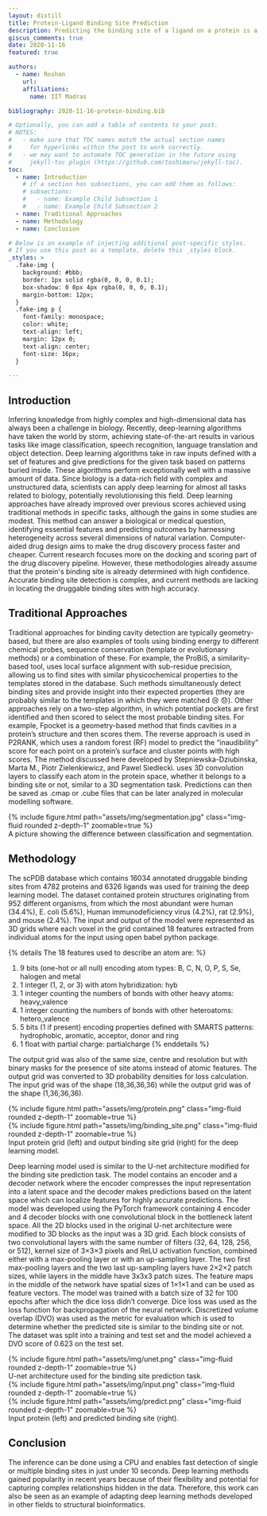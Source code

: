 ```yaml
---
layout: distill
title: Protein-Ligand Binding Site Prediction
description: Predicting the binding site of a ligand on a protein is a crucial step in drug discovery. This project aims to predict the binding site of a ligand on a protein using a segmentation based deep learning model.
giscus_comments: true
date: 2020-11-16
featured: true

authors:
  - name: Roshan
    url: 
    affiliations:
      name: IIT Madras

bibliography: 2020-11-16-protein-binding.bib

# Optionally, you can add a table of contents to your post.
# NOTES:
#   - make sure that TOC names match the actual section names
#     for hyperlinks within the post to work correctly.
#   - we may want to automate TOC generation in the future using
#     jekyll-toc plugin (https://github.com/toshimaru/jekyll-toc).
toc:
  - name: Introduction
    # if a section has subsections, you can add them as follows:
    # subsections:
    #   - name: Example Child Subsection 1
    #   - name: Example Child Subsection 2
  - name: Traditional Approaches
  - name: Methodology
  - name: Conclusion

# Below is an example of injecting additional post-specific styles.
# If you use this post as a template, delete this _styles block.
_styles: >
  .fake-img {
    background: #bbb;
    border: 1px solid rgba(0, 0, 0, 0.1);
    box-shadow: 0 0px 4px rgba(0, 0, 0, 0.1);
    margin-bottom: 12px;
  }
  .fake-img p {
    font-family: monospace;
    color: white;
    text-align: left;
    margin: 12px 0;
    text-align: center;
    font-size: 16px;
  }

---
```


## Introduction

Inferring knowledge from highly complex and high-dimensional data has always been a challenge in biology. Recently, deep-learning algorithms have taken the world by storm, achieving state-of-the-art results in various tasks like image classification, speech recognition, language translation and object detection. Deep learning algorithms take in raw inputs defined with a set of features and give predictions for the given task based on patterns buried inside. These algorithms perform exceptionally well with a massive amount of data. Since biology is a data-rich field with complex and unstructured data, scientists can apply deep learning for almost all tasks related to biology, potentially revolutionising this field. Deep learning approaches have already improved over previous scores achieved using traditional methods in specific tasks, although the gains in some studies are modest. This method can answer a biological or medical question, identifying essential features and predicting outcomes by harnessing heterogeneity across several dimensions of natural variation. Computer-aided drug design aims to make the drug discovery process faster and cheaper. Current research focuses more on the docking and scoring part of the drug discovery pipeline. However, these methodologies already assume that the protein's binding site is already determined with high confidence. Accurate binding site detection is complex, and current methods are lacking in locating the druggable binding sites with high accuracy.

## Traditional Approaches

Traditional approaches for binding cavity detection are typically geometry-based, but there are also examples of tools using binding energy to different chemical probes, sequence conservation (template or evolutionary methods) or a combination of these. For example, the ProBiS<d-cite key="konc2010probis"></d-cite>, a similarity-based tool, uses local surface alignment with sub-residue precision, allowing us to find sites with similar physicochemical properties to the templates stored in the database. Such methods simultaneously detect binding sites and provide insight into their expected properties (they are probably similar to the templates in which they were matched :cry: :disappointed:). Other approaches rely on a two-step algorithm, in which potential pockets are first identified and then scored to select the most probable binding sites. For example, Fpocket<d-cite key="le2009fpocket"></d-cite> is a geometry-based method that finds cavities in a protein’s structure and then scores them. The reverse approach is used in P2RANK<d-cite key="krivak2018p2rank"></d-cite>, which uses a random forest (RF) model to predict the “inaudibility” score for each point on a protein’s surface and cluster points with high scores. The method discussed here developed by Stepniewska-Dziubinska, Marta M., Piotr Zielenkiewicz, and Pawel Siedlecki.<d-cite key="stepniewska2020improving"></d-cite> uses 3D convolution layers to classify each atom in the protein space, whether it belongs to a binding site or not, similar to a 3D segmentation task. Predictions can then be saved as .cmap or .cube files that can be later analyzed in molecular modelling software.


<div class="row mt-3">
    <div class="col-sm mt-3 mt-md-0">
        {% include figure.html path="assets/img/segmentation.jpg" class="img-fluid rounded z-depth-1" zoomable=true %}
    </div>
</div>
<div class="caption">
    A picture showing the difference between classification and segmentation.
</div>


## Methodology

The scPDB database<d-cite key="meslamani2011sc"></d-cite> which contains 16034 annotated druggable binding sites from 4782 proteins and 6326 ligands was used for training the deep learning model. The dataset contained protein structures originating from 952 different organisms, from which the most abundant were human (34.4%), E. coli (5.6%), Human immunodeficiency virus (4.2%), rat (2.9%), and mouse (2.4%). The input and output of the model were represented as 3D grids where each voxel in the grid contained 18 features extracted from individual atoms for the input using open babel python package.

{% details The 18 features used to describe an atom are: %}
1. 9 bits (one-hot or all null) encoding atom types: B, C, N, O, P, S, Se, halogen and metal
2. 1 integer (1, 2, or 3) with atom hybridization: hyb
3. 1 integer counting the numbers of bonds with other heavy atoms: heavy_valence
4. 1 integer counting the numbers of bonds with other heteroatoms: hetero_valence
5. 5 bits (1 if present) encoding properties defined with SMARTS patterns: hydrophobic, aromatic, acceptor, donor and ring
6. 1 float with partial charge: partialcharge
{% enddetails %}

The output grid was also of the same size, centre and resolution but with binary masks for the presence of site atoms instead of atomic features. The output grid was converted to 3D probability densities for loss calculation. The input grid was of the shape (18,36,36,36) while the output grid was of the shape (1,36,36,36).

<div class="row mt-3">
    <div class="col-sm mt-3 mt-md-0">
        {% include figure.html path="assets/img/protein.png" class="img-fluid rounded z-depth-1" zoomable=true %}
    </div>
    <div class="col-sm mt-3 mt-md-0">
        {% include figure.html path="assets/img/binding_site.png" class="img-fluid rounded z-depth-1" zoomable=true %}
    </div>
</div>
<div class="caption">
    Input protein grid (left) and output binding site grid (right) for the deep learning model.
</div>


Deep learning model used is similar to the U-net architecture modified for the binding site prediction task. The model contains an encoder and a decoder network where the encoder compresses the input representation into a latent space and the decoder makes predictions based on the latent space which can localize features for highly accurate predictions. The model was developed using the PyTorch framework containing 4 encoder and 4 decoder blocks with one convolutional block in the bottleneck latent space. All the 2D blocks used in the original U-net architecture were modified to 3D blocks as the input was a 3D grid. Each block consists of two convolutional layers with the same number of filters (32, 64, 128, 256, or 512), kernel size of 3×3×3 pixels and ReLU activation function, combined either with a max-pooling layer or with an up-sampling layer. The two first max-pooling layers and the two last up-sampling layers have 2×2×2 patch sizes, while layers in the middle have 3x3x3 patch sizes. The feature maps in the middle of the network have spatial sizes of 1×1×1 and can be used as feature vectors. The model was trained with a batch size of 32 for 100 epochs after which the dice loss didn’t converge. Dice loss was used as the loss function for backpropagation of the neural network. Discretized volume overlap (DVO) was used as the metric for evaluation which is used to determine whether the predicted site is similar to the binding site or not. The dataset was split into a training and test set and the model achieved a DVO score of 0.623 on the test set.


<div class="row mt-3">
    <div class="col-sm mt-3 mt-md-0">
        {% include figure.html path="assets/img/unet.png" class="img-fluid rounded z-depth-1" zoomable=true %}
    </div>
</div>
<div class="caption">
    U-net architecture used for the binding site prediction task.
</div>

<div class="row mt-3">
    <div class="col-sm mt-3 mt-md-0">
        {% include figure.html path="assets/img/input.png" class="img-fluid rounded z-depth-1" zoomable=true %}
    </div>
    <div class="col-sm mt-3 mt-md-0">
        {% include figure.html path="assets/img/predict.png" class="img-fluid rounded z-depth-1" zoomable=true %}
    </div>
</div>
<div class="caption">
    Input protein (left) and predicted binding site (right).
</div>

## Conclusion

The inference can be done using a CPU and enables fast detection of single or multiple binding sites in just under 10 seconds. Deep learning methods gained popularity in recent years because of their flexibility and potential for capturing complex relationships hidden in the data. Therefore, this work can also be seen as an example of adapting deep learning methods developed in other fields to structural bioinformatics.

